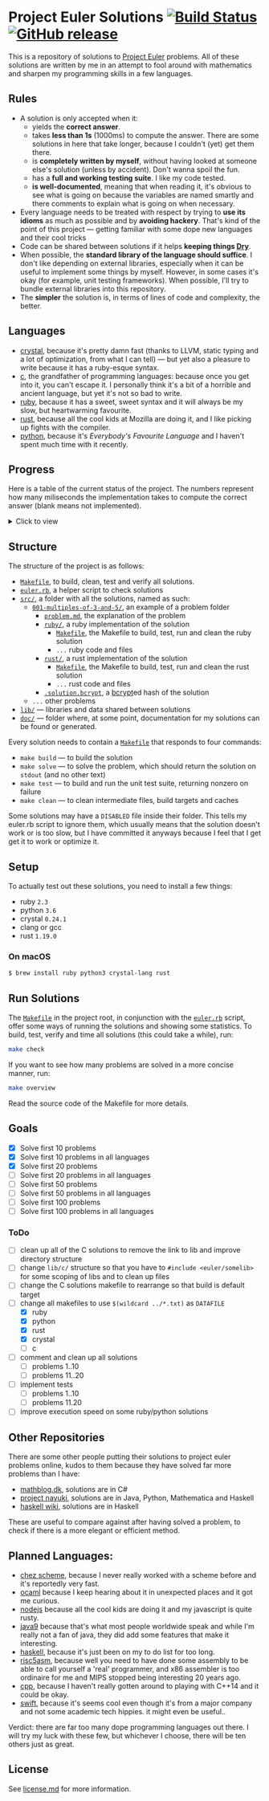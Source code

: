 # Project Euler Solutions [![Build Status](https://travis-ci.org/xfbs/euler.svg?branch=master)](https://travis-ci.org/xfbs/euler) [![GitHub release](https://img.shields.io/github/tag/xfbs/euler.svg)]()

This is a repository of solutions to [Project Euler](https://projecteuler.net/)
problems. All of these solutions are written by me in an attempt to fool around
with mathematics and sharpen my programming skills in a few languages.

## Rules

  - A solution is only accepted when it:
      - yields the **correct answer**.
      - takes **less than 1s** (1000ms) to compute the answer. There are some
        solutions in here that take longer, because I couldn't (yet) get them
        there.
      - is **completely written by myself**, without having looked at someone
        else's solution (unless by accident). Don't wanna spoil the fun.
      - has a **full and working testing suite**. I like my code tested.
      - **is well-documented**, meaning that when reading it, it's obvious to
        see what is going on because the variables are named smartly and there
        comments to explain what is going on when necessary.
  - Every language needs to be treated with respect by trying to **use its
    idioms** as much as possible and by **avoiding hackery**. That's kind of the
    point of this project — getting familiar with some dope new languages and
    their cool tricks
  - Code can be shared between solutions if it helps **keeping things 
    [Dry](http://wiki.c2.com/?DontRepeatYourself)**.
  - When possible, the **standard library of the language should suffice**. I
    don't like depending on external libraries, especially when it can be useful
    to implement some things by myself. However, in some cases it's okay (for 
    example, unit testing frameworks). When possible, I'll try to bundle
    external libraries into this repository.
  - The **simpler** the solution is, in terms of lines of code and complexity,
    the better.

## Languages

  - [crystal](https://crystal-lang.org/), because it's pretty damn fast (thanks
    to LLVM, static typing and a lot of optimization, from what I can tell) — 
    but yet also a pleasure to write because it has a ruby-esque syntax.
  - [c](https://en.wikipedia.org/wiki/C_(programming_language)), the grandfather
    of programming languages: because once you get into it, you can't escape it.
    I personally think it's a bit of a horrible and ancient language, but yet
    it's not so bad to write.
  - [ruby](https://www.ruby-lang.org), because it has a sweet, sweet syntax and
    it will always be my slow, but heartwarming favourite.
  - [rust](https://rust-lang.org), because all the cool kids at Mozilla are
    doing it, and I like picking up fights with the compiler.
  - [python](https://python.org), because it's *Everybody's Favourite Language*
    and I haven't spent much time with it recently.

## Progress

Here is a table of the current status of the project. The numbers represent how
many miliseconds the implementation takes to compute the correct answer (blank
means not implemented). 

<details>
  <summary>Click to view</summary>

| problem | crystal | ruby |   c | rust | python | *avg* |
| ------- | ------- | ---- | --- | ---- | ------ | ----- |
| [`001`](https://projecteuler.net/problem=001) | 20ms | 70ms | 10ms | 14ms | 54ms | 33ms |
| [`002`](https://projecteuler.net/problem=002) | 22ms | 74ms | 16ms | 14ms | 56ms | 36ms |
| [`003`](https://projecteuler.net/problem=003) | 20ms | 92ms | 16ms | 18ms | 62ms | 41ms |
| [`004`](https://projecteuler.net/problem=004) | 84ms | 118ms | 22ms | 22ms | 66ms | 62ms |
| [`005`](https://projecteuler.net/problem=005) | 20ms | 76ms | 16ms | 14ms | 52ms | 35ms |
| [`006`](https://projecteuler.net/problem=006) | 16ms | 70ms | 18ms | 14ms | 54ms | 34ms |
| [`007`](https://projecteuler.net/problem=007) | 36ms | 158ms | 22ms | 22ms | 212ms | 90ms |
| [`008`](https://projecteuler.net/problem=008) | 20ms | 72ms | 14ms | 16ms | 54ms | 35ms |
| [`009`](https://projecteuler.net/problem=009) | 24ms | 76ms | 14ms | 12ms | 96ms | 44ms |
| [`010`](https://projecteuler.net/problem=010) | 152ms | 384ms | 310ms | 34ms | 566ms | 289ms |
| [`011`](https://projecteuler.net/problem=011) | 22ms | 74ms |      | 12ms | 56ms | 41ms |
| [`012`](https://projecteuler.net/problem=012) | 80ms | 708ms | 48ms | 46ms | 1140ms | 404ms |
| [`013`](https://projecteuler.net/problem=013) | 16ms | 70ms | 16ms | 16ms | 54ms | 34ms |
| [`014`](https://projecteuler.net/problem=014) | 574ms | 1530ms | 64ms | 36ms | 2294ms | 899ms |
| [`015`](https://projecteuler.net/problem=015) | 22ms | 72ms | 16ms | 16ms | 54ms | 36ms |
| [`016`](https://projecteuler.net/problem=016) | 24ms | 70ms |      |      | 56ms | 50ms |
| [`017`](https://projecteuler.net/problem=017) | 56ms | 120ms | 14ms | 12ms | 56ms | 51ms |
| [`018`](https://projecteuler.net/problem=018) | 20ms | 72ms | 14ms | 16ms | 52ms | 34ms |
| [`019`](https://projecteuler.net/problem=019) | 22ms | 72ms | 16ms | 16ms |      | 31ms |
| [`020`](https://projecteuler.net/problem=020) | 20ms | 76ms |      |      | 54ms | 50ms |
| [`021`](https://projecteuler.net/problem=021) | 82ms | 502ms | 24ms | 28ms |      | 159ms |
| [`022`](https://projecteuler.net/problem=022) | 40ms | 92ms | 26ms |      |      | 52ms |
| [`023`](https://projecteuler.net/problem=023) | 606ms |      | 176ms |      |      | 391ms |
| [`024`](https://projecteuler.net/problem=024) | 16ms | 78ms |      | 16ms |      | 36ms |
| [`025`](https://projecteuler.net/problem=025) | 22ms | 72ms | 16ms | 12ms | 50ms | 34ms |
| [`026`](https://projecteuler.net/problem=026) | 56ms | 150ms |      |      |      | 103ms |
| [`027`](https://projecteuler.net/problem=027) | 250ms |      | 84ms |      |      | 167ms |
| [`028`](https://projecteuler.net/problem=028) | 22ms | 74ms | 12ms |      |      | 36ms |
| [`029`](https://projecteuler.net/problem=029) | 152ms | 92ms | 14ms |      |      | 86ms |
| [`030`](https://projecteuler.net/problem=030) | 32ms | 96ms | 28ms |      |      | 52ms |
| [`031`](https://projecteuler.net/problem=031) | 46ms | 108ms |      |      |      | 77ms |
| [`032`](https://projecteuler.net/problem=032) | 320ms |      | 782ms |      |      | 551ms |
| [`033`](https://projecteuler.net/problem=033) | 20ms | 74ms |      |      |      | 47ms |
| [`034`](https://projecteuler.net/problem=034) | 62ms | 180ms | 442ms |      |      | 228ms |
| [`035`](https://projecteuler.net/problem=035) | 704ms |      | 150ms |      |      | 427ms |
| [`036`](https://projecteuler.net/problem=036) | 22ms | 76ms | 164ms |      |      | 87ms |
| [`037`](https://projecteuler.net/problem=037) | 176ms |      | 98ms |      |      | 137ms |
| [`038`](https://projecteuler.net/problem=038) | 82ms | 174ms |      |      |      | 128ms |
| [`039`](https://projecteuler.net/problem=039) | 22ms | 102ms |      |      |      | 62ms |
| [`040`](https://projecteuler.net/problem=040) | 18ms | 68ms | 14ms |      |      | 33ms |
| [`041`](https://projecteuler.net/problem=041) | 510ms |      | 222ms |      |      | 366ms |
| [`042`](https://projecteuler.net/problem=042) | 26ms | 82ms |      |      |      | 54ms |
| [`043`](https://projecteuler.net/problem=043) | 20ms | 78ms | 16ms |      |      | 38ms |
| [`044`](https://projecteuler.net/problem=044) |      |      | 44ms |      |      | 44ms |
| [`045`](https://projecteuler.net/problem=045) | 22ms | 86ms | 16ms | 14ms | 114ms | 50ms |
| [`046`](https://projecteuler.net/problem=046) | 38ms |      | 16ms |      |      | 27ms |
| [`048`](https://projecteuler.net/problem=048) | 66ms | 80ms | 20ms |      |      | 55ms |
| [`049`](https://projecteuler.net/problem=049) |      |      | 236ms |      |      | 236ms |
| [`050`](https://projecteuler.net/problem=050) |      |      | 14ms |      |      | 14ms |
| [`052`](https://projecteuler.net/problem=052) | 126ms | 296ms | 64ms |      |      | 162ms |
| *average* | 102ms | 165ms | 83ms | 19ms | 250ms | 123ms |
| *count* | 47 | 40 | 40 | 22 | 21 | 34 |

</details>

## Structure

The structure of the project is as follows:
  - [`Makefile`](Makefile), to build, clean, test and verify all solutions.
  - [`euler.rb`](euler.rb), a helper script to check solutions
  - [`src/`](src/), a folder with all the solutions, named as such:
      - [`001-multiples-of-3-and-5/`](src/001-multiples-of-3-and-5), an example 
        of a problem folder
          - [`problem.md`](src/001-multiples-of-3-and-5/problem.md), the
            explanation of the problem
          - [`ruby/`](src/001-multiples-of-3-and-5/ruby/), a ruby implementation
            of the solution
              - [`Makefile`](src/001-multiples-of-3-and-5/ruby/Makefile), the
                Makefile to build, test, run and clean the ruby solution
              - `...` ruby code and files
          - [`rust/`](src/001-multiples-of-3-and-5/rust), a rust implementation of the solution
              - [`Makefile`](src/001-multiples-of-3-and-5/rust/Makefile), the
                Makefile to build, test, run and clean the rust solution
              - `...` rust code and files
          - [`.solution.bcrypt`](src/001-multiples-of-3-and-5/.solution.bcrypt),
            a [bcrypt](https://en.wikipedia.org/wiki/Bcrypt)ed hash of the
            solution
      - `...` other problems
  - [`lib/`](lib/) — libraries and data shared between solutions
  - [`doc/`](doc/) — folder where, at some point, documentation for my solutions
    can be found or generated.

Every solution needs to contain a
[`Makefile`](src/001-multiples-of-3-and-5/ruby/Makefile) that responds to four
commands:
  - `make build` — to build the solution
  - `make solve` — to solve the problem, which should return the solution on
    `stdout` (and no other text)
  - `make test` — to build and run the unit test suite, returning nonzero on
    failure
  - `make clean` — to clean intermediate files, build targets and caches

Some solutions may have a `DISABLED` file inside their folder. This tells my
euler.rb script to ignore them, which usually means that the solution doesn't
work or is too slow, but I have committed it anyways because I feel that I get
get it to work or optimize it.

## Setup

To actually test out these solutions, you need to install a few things: 

  - ruby `2.3`
  - python `3.6`
  - crystal `0.24.1`
  - clang or gcc
  - rust `1.19.0`

### On macOS

```bash
$ brew install ruby python3 crystal-lang rust
```

## Run Solutions

The [`Makefile`](Makefile) in the project root, in conjunction with the 
[`euler.rb`](euler.rb) script, offer some ways of running the solutions and
showing some statistics. To build, test, verify and time all solutions (this
could take a while), run:

```bash
make check
```

If you want to see how many problems are solved in a more concise manner, run:

```bash
make overview
```

Read the source code of the Makefile for more details.

## Goals

 - [X] Solve first 10 problems
 - [X] Solve first 10 problems in all languages
 - [X] Solve first 20 problems
 - [ ] Solve first 20 problems in all languages
 - [ ] Solve first 50 problems
 - [ ] Solve first 50 problems in all languages
 - [ ] Solve first 100 problems
 - [ ] Solve first 100 problems in all languages

### ToDo

  - [ ] clean up all of the C solutions to remove the link to lib and improve
    directory structure
  - [ ] change `lib/c/` structure so that you have to `#include <euler/somelib>` for
    some scoping of libs and to clean up files
  - [ ] change the C solutions makefile to rearrange so that build is default target
  - [ ] change all makefiles to use `$(wildcard ../*.txt)` as `DATAFILE`
    - [X] ruby
    - [X] python
    - [X] rust
    - [X] crystal
    - [ ] c
  - [ ] comment and clean up all solutions
    - [ ] problems 1..10
    - [ ] problems 11..20
  - [ ] implement tests
    - [ ] problems 1..10
    - [ ] problems 11.20
  - [ ] improve execution speed on some ruby/python solutions

## Other Repositories

There are some other people putting their solutions to project euler problems
online, kudos to them because they have solved far more problems than I have:

  - [mathblog.dk](http://www.mathblog.dk/project-euler-solutions/), solutions
    are in C#
  - [project nayuki](https://www.nayuki.io/page/project-euler-solutions),
    solutions are in Java, Python, Mathematica and Haskell
  - [haskell wiki](https://wiki.haskell.org/Euler_problems), solutions are in
    Haskell

These are useful to compare against after having solved a problem, to check if
there is a more elegant or efficient method.

## Planned Languages:

  - [chez scheme](https://github.com/cisco/ChezScheme), because I never really
    worked with a scheme before and it's reportedly very fast.
  - [ocaml](https://github.com/ocaml/ocaml) because I keep hearing about it in
    unexpected places and it got me curious.
  - [nodejs](https://github.com/nodejs/node) because all the cool kids are doing
    it and my javascript is quite rusty.
  - [java9](https://www.oracle.com/java/java9.html) because that's what most
    people worldwide speak and while I'm really not a fan of java, they did add
    some features that make it interesting.
  - [haskell](https://www.haskell.org), because it's just been on my to do list
    for too long.
  - [risc5asm](https://rv8.io), because well you need to have done some assembly
    to be able to call yourself a 'real' programmer, and x86 assembler is too
    ordinaire for me and MIPS stopped being interesting 20 years ago.
  - [cpp](http://clang.org), because I haven't really gotten around to playing
    with C++14 and it could be okay.
  - [swift](https://github.com/apple/swift), because it's seems cool even though
    it's from a major company and not some academic tech hippies. it might even
    be useful..

Verdict: there are far too many dope programming languages out there. I will try
my luck with these few, but whichever I choose, there will be ten others just as
great.

## License

See [license.md](license.md) for more information. 
